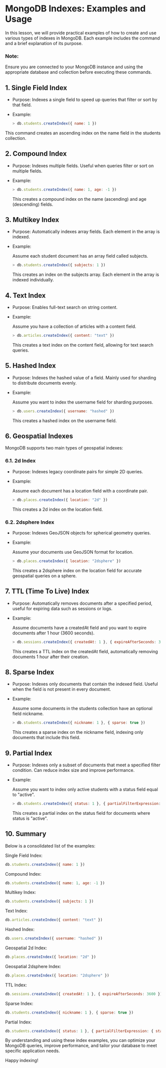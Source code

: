# MongoDB Indexes: Examples and Usage
In this lesson, we will provide practical examples of how to create and use various types of indexes in MongoDB. Each example includes the command and a brief explanation of its purpose.

### Note:
Ensure you are connected to your MongoDB instance and using the appropriate database and collection before executing these commands.

## 1. Single Field Index
- Purpose:
Indexes a single field to speed up queries that filter or sort by that field.

- Example:

    ```javascript
    > db.students.createIndex({ name: 1 }) 
    ```
This command creates an ascending index on the name field in the students collection.

## 2. Compound Index
- Purpose:
Indexes multiple fields. Useful when queries filter or sort on multiple fields.

- Example:

    ```javascript
    > db.students.createIndex({ name: 1, age: -1 }) 
    ```
    This creates a compound index on the name (ascending) and age (descending) fields.

## 3. Multikey Index
- Purpose:
Automatically indexes array fields. Each element in the array is indexed.

- Example:

    Assume each student document has an array field called subjects.

    ```javascript
    > db.students.createIndex({ subjects: 1 }) 
    ```
    This creates an index on the subjects array. Each element in the array is indexed individually.

## 4. Text Index
- Purpose:
Enables full-text search on string content.

- Example:

    Assume you have a collection of articles with a content field.

    ```javascript
    > db.articles.createIndex({ content: "text" }) 
    ```
    This creates a text index on the content field, allowing for text search queries.

## 5. Hashed Index
- Purpose:
Indexes the hashed value of a field. Mainly used for sharding to distribute documents evenly.

- Example:

    Assume you want to index the username field for sharding purposes.

    ```javascript
    > db.users.createIndex({ username: "hashed" }) 
    ```
    This creates a hashed index on the username field.

## 6. Geospatial Indexes
MongoDB supports two main types of geospatial indexes:

### 6.1. 2d Index
- Purpose:
Indexes legacy coordinate pairs for simple 2D queries.

- Example:

    Assume each document has a location field with a coordinate pair.

    ```javascript
    > db.places.createIndex({ location: "2d" }) 
    ```
    This creates a 2d index on the location field.

### 6.2. 2dsphere Index
- Purpose:
Indexes GeoJSON objects for spherical geometry queries.

- Example:

    Assume your documents use GeoJSON format for location.

    ```javascript
    > db.places.createIndex({ location: "2dsphere" }) 
    ```
    This creates a 2dsphere index on the location field for accurate geospatial queries on a sphere.

## 7. TTL (Time To Live) Index
- Purpose:
Automatically removes documents after a specified period, useful for expiring data such as sessions or logs.

- Example:

    Assume documents have a createdAt field and you want to expire documents after 1 hour (3600 seconds).

    ```javascript
    > db.sessions.createIndex({ createdAt: 1 }, { expireAfterSeconds: 3600 }) 
    ```
    This creates a TTL index on the createdAt field, automatically removing documents 1 hour after their creation.

## 8. Sparse Index
- Purpose:
Indexes only documents that contain the indexed field. Useful when the field is not present in every document.

- Example:

    Assume some documents in the students collection have an optional field nickname.

    ```javascript
    > db.students.createIndex({ nickname: 1 }, { sparse: true }) 
    ```
    This creates a sparse index on the nickname field, indexing only documents that include this field.

## 9. Partial Index
- Purpose:
Indexes only a subset of documents that meet a specified filter condition. Can reduce index size and improve performance.

- Example:

    Assume you want to index only active students with a status field equal to "active".

    ```javascript
    > db.students.createIndex({ status: 1 }, { partialFilterExpression: { status: { $eq: "active" } } }) 
    ```
    This creates a partial index on the status field for documents where status is "active".

## 10. Summary
Below is a consolidated list of the examples:

Single Field Index:
```javascript
db.students.createIndex({ name: 1 })
```
Compound Index:
```javascript
db.students.createIndex({ name: 1, age: -1 })
```
Multikey Index:
```javascript
db.students.createIndex({ subjects: 1 })
```
Text Index:
```javascript
db.articles.createIndex({ content: "text" })
```
Hashed Index:
```javascript
db.users.createIndex({ username: "hashed" })
```
Geospatial 2d Index:
```javascript
db.places.createIndex({ location: "2d" })
```
Geospatial 2dsphere Index:
```javascript
db.places.createIndex({ location: "2dsphere" })
```
TTL Index:
```javascript
db.sessions.createIndex({ createdAt: 1 }, { expireAfterSeconds: 3600 })
```
Sparse Index:
```javascript
db.students.createIndex({ nickname: 1 }, { sparse: true })
```
Partial Index:
```javascript
db.students.createIndex({ status: 1 }, { partialFilterExpression: { status: { $eq: "active" } } })
```
By understanding and using these index examples, you can optimize your MongoDB queries, improve performance, and tailor your database to meet specific application needs.

Happy indexing!